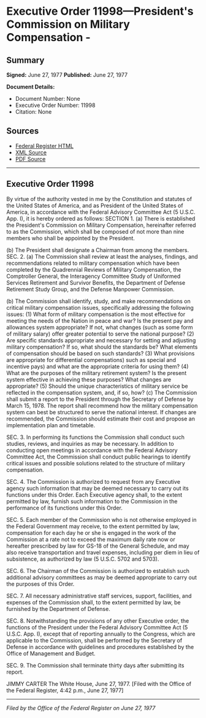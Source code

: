 # Executive Order 11998—President's Commission on Military Compensation -

## Summary

**Signed:** June 27, 1977
**Published:** June 27, 1977

**Document Details:**
- Document Number: None
- Executive Order Number: 11998
- Citation: None

## Sources
- [Federal Register HTML](https://www.presidency.ucsb.edu/documents/executive-order-11998-presidents-commission-military-compensation)
- [XML Source](None)
- [PDF Source](None)

---

## Executive Order 11998

By virtue of the authority vested in me by the Constitution and statutes of the United States of America, and as President of the United States of America, in accordance with the Federal Advisory Committee Act (5 U.S.C. App. I), it is hereby ordered as follows:
SECTION 1. (a) There is established the President's Commission on Military Compensation, hereinafter referred to as the Commission, which shall be composed of not more than nine members who shall be appointed by the President.

(b) The President shall designate a Chairman from among the members.
SEC. 2. (a) The Commission shall review at least the analyses, findings, and recommendations related to military compensation which have been completed by the Quadrennial Reviews of Military Compensation, the Comptroller General, the Interagency Committee Study of Uniformed Services Retirement and Survivor Benefits, the Department of Defense Retirement Study Group, and the Defense Manpower Commission.

(b) The Commission shall identify, study, and make recommendations on critical military compensation issues, specifically addressing the following issues:
    (1) What form of military compensation is the most effective for meeting the needs of the Nation in peace and war? Is the present pay and allowances system appropriate? If not, what changes (such as some form of military salary) offer greater potential to serve the national purpose?
    (2) Are specific standards appropriate and necessary for setting and adjusting military compensation? If so, what should the standards be? What elements of compensation should be based on such standards?
    (3) What provisions are appropriate for differential compensations) such as special and incentive pays) and what are the appropriate criteria for using them?
    (4) What are the purposes of the military retirement system? Is the present system effective in achieving these purposes? What changes are appropriate?
    (5) Should the unique characteristics of military service be reflected in the compensation system, and, if so, how?
(c) The Commission shall submit a report to the President through the Secretary of Defense by March 15, 1978. The report shall recommend how the military compensation system can best be structured to serve the national interest. If changes are recommended, the Commission should estimate their cost and propose an implementation plan and timetable.

SEC. 3. In performing its functions the Commission shall conduct such studies, reviews, and inquiries as may be necessary. In addition to conducting open meetings in accordance with the Federal Advisory Committee Act, the Commission shall conduct public hearings to identify critical issues and possible solutions related to the structure of military compensation.

SEC. 4. The Commission is authorized to request from any Executive agency such information that may be deemed necessary to carry out its functions under this Order. Each Executive agency shall, to the extent permitted by law, furnish such information to the Commission in the performance of its functions under this Order.

SEC. 5. Each member of the Commission who is not otherwise employed in the Federal Government may receive, to the extent permitted by law, compensation for each day he or she is engaged in the work of the Commission at a rate not to exceed the maximum daily rate now or hereafter prescribed by law for GS-18 of the General Schedule, and may also receive transportation and travel expenses, including per diem in lieu of subsistence, as authorized by law (5 U.S.C. 5702 and 5703).

SEC. 6. The Chairman of the Commission is authorized to establish such additional advisory committees as may be deemed appropriate to carry out the purposes of this Order.

SEC. 7. All necessary administrative staff services, support, facilities, and expenses of the Commission shall, to the extent permitted by law, be furnished by the Department of Defense.

SEC. 8. Notwithstanding the provisions of any other Executive order, the functions of the President under the Federal Advisory Committee Act (5 U.S.C. App. I), except that of reporting annually to the Congress, which are applicable to the Commission, shall be performed by the Secretary of Defense in accordance with guidelines and procedures established by the Office of Management and Budget.

SEC. 9. The Commission shall terminate thirty days after submitting its report.

JIMMY CARTER
The White House, June 27, 1977.
[Filed with the Office of the Federal Register, 4:42 p.m., June 27, 1977]

---

*Filed by the Office of the Federal Register on June 27, 1977*

